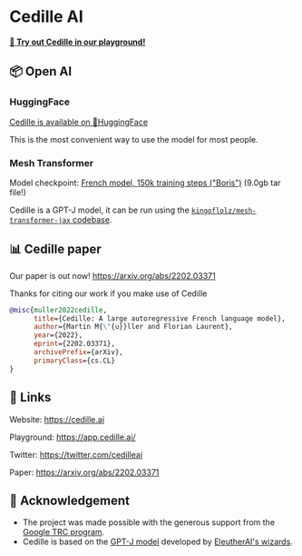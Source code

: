 # Cedille AI

**[📝 Try out Cedille in our playground!](https://app.cedille.ai/)**

## 📦 Open AI

### HuggingFace

[Cedille is available on 🤗HuggingFace](https://huggingface.co/Cedille/fr-boris)

This is the most convenient way to use the model for most people.

### Mesh Transformer

Model checkpoint: [French model, 150k training steps ("Boris")](https://storage.googleapis.com/cedille-public/models/boris/step_150000.tar.gz) (9.0gb tar file!)

Cedille is a GPT-J model, it can be run using the [`kingoflolz/mesh-transformer-jax` codebase](https://github.com/kingoflolz/mesh-transformer-jax).

## 📊 Cedille paper

Our paper is out now! https://arxiv.org/abs/2202.03371

Thanks for citing our work if you make use of Cedille
```bibtex
@misc{muller2022cedille,
      title={Cedille: A large autoregressive French language model}, 
      author={Martin M{\"{u}}ller and Florian Laurent},
      year={2022},
      eprint={2202.03371},
      archivePrefix={arXiv},
      primaryClass={cs.CL}
}
```

## 🔗 Links

Website: https://cedille.ai

Playground: https://app.cedille.ai/

Twitter: https://twitter.com/cedilleai

Paper: https://arxiv.org/abs/2202.03371

## 🙏 Acknowledgement

* The project was made possible with the generous support from the [Google TRC program](https://sites.research.google/trc/about/).
* Cedille is based on the [GPT-J model](https://github.com/kingoflolz/mesh-transformer-jax) developed by [EleutherAI's wizards](https://www.eleuther.ai/).
